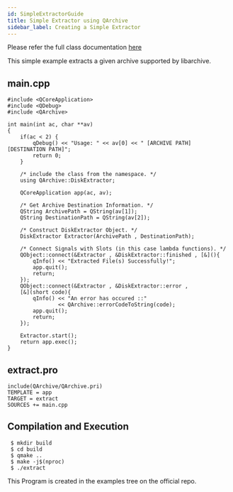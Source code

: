 ```yaml
---
id: SimpleExtractorGuide
title: Simple Extractor using QArchive
sidebar_label: Creating a Simple Extractor
---
```


Please refer the full class documentation [here](QArchiveDiskExtractor.md)

This simple example extracts a given archive supported by libarchive.

## main.cpp
```
#include <QCoreApplication>
#include <QDebug>
#include <QArchive>

int main(int ac, char **av)
{
    if(ac < 2) {
        qDebug() << "Usage: " << av[0] << " [ARCHIVE PATH] [DESTINATION PATH]";
        return 0;
    }

    /* include the class from the namespace. */    
    using QArchive::DiskExtractor;

    QCoreApplication app(ac, av);

    /* Get Archive Destination Information. */
    QString ArchivePath = QString(av[1]); 
    QString DestinationPath = QString(av[2]);

    /* Construct DiskExtractor Object. */
    DiskExtractor Extractor(ArchivePath , DestinationPath);
    
    /* Connect Signals with Slots (in this case lambda functions). */
    QObject::connect(&Extractor , &DiskExtractor::finished , [&](){
        qInfo() << "Extracted File(s) Successfully!";
        app.quit();
        return;
    });
    QObject::connect(&Extractor , &DiskExtractor::error ,
    [&](short code){
        qInfo() << "An error has occured ::"
                << QArchive::errorCodeToString(code);
        app.quit();
        return;
    });
    
    Extractor.start();
    return app.exec();
}
```

## extract.pro

```
include(QArchive/QArchive.pri)
TEMPLATE = app
TARGET = extract
SOURCES += main.cpp
```

## Compilation and Execution

```
 $ mkdir build
 $ cd build
 $ qmake ..
 $ make -j$(nproc)
 $ ./extract
```

This Program is created in the examples tree on the official repo.

